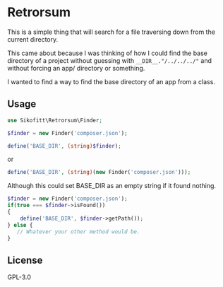 # Retrorsum

This is a simple thing that will search for a file traversing down from the current directory.

This came about because I was thinking of how I could find the base directory of a project without guessing with `__DIR__."/../../../"` and without forcing an app/ directory or something.

I wanted to find a way to find the base directory of an app from a class.

## Usage

```php
use Sikofitt\Retrorsum\Finder;

$finder = new Finder('composer.json');

define('BASE_DIR', (string)$finder);
```

or

```php
define('BASE_DIR', (string)(new Finder('composer.json')));
```

Although this could set BASE_DIR as an empty string if it found nothing.

```php
$finder = new Finder('composer.json');
if(true === $finder->isFound())
{
    define('BASE_DIR', $finder->getPath());
} else {
   // Whatever your other method would be.
}
```

## License
GPL-3.0

